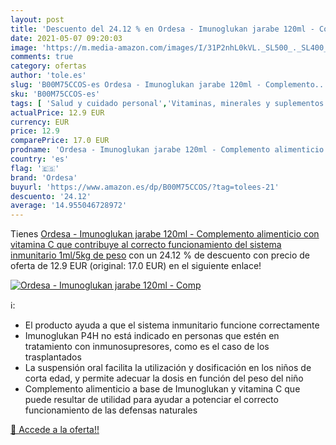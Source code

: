 ```yaml
---
layout: post
title: 'Descuento del 24.12 % en Ordesa - Imunoglukan jarabe 120ml - Comp'
date: 2021-05-07 09:20:03
image: 'https://m.media-amazon.com/images/I/31P2nhL0kVL._SL500_._SL400_.jpg'
comments: true
category: ofertas
author: 'tole.es'
slug: 'B00M75CCOS-es Ordesa - Imunoglukan jarabe 120ml - Complemento...'
sku: 'B00M75CCOS-es'
tags: [ 'Salud y cuidado personal','Vitaminas, minerales y suplementos en medicamentos, remedios y suplementos dietéticos','alimenticio','complemento','ordesa', ]
actualPrice: 12.9 EUR
currency: EUR
price: 12.9
comparePrice: 17.0 EUR
prodname: 'Ordesa - Imunoglukan jarabe 120ml - Complemento alimenticio  con vitamina C que contribuye al correcto funcionamiento del sistema inmunitario 1ml/5kg de peso'
country: 'es'
flag: '🇪🇸'
brand: 'Ordesa'
buyurl: 'https://www.amazon.es/dp/B00M75CCOS/?tag=tolees-21'
descuento: '24.12'
average: '14.955046728972'
---
```


Tienes [Ordesa - Imunoglukan jarabe 120ml - Complemento alimenticio  con vitamina C que contribuye al correcto funcionamiento del sistema inmunitario 1ml/5kg de peso](https://www.amazon.es/dp/B00M75CCOS/?tag=tolees-21) con un 24.12 % de descuento con precio de oferta de 12.9 EUR (original: 17.0 EUR) en el siguiente enlace!

[![Ordesa - Imunoglukan jarabe 120ml - Comp](https://m.media-amazon.com/images/I/31P2nhL0kVL._SL500_._SL400_.jpg)](https://www.amazon.es/dp/B00M75CCOS/?tag=tolees-21)

ℹ️:

- El producto ayuda a que el sistema inmunitario funcione correctamente
- Imunoglukan P4H no está indicado en personas que estén en tratamiento con inmunosupresores, como es el caso de los trasplantados
- La suspensión oral facilita la utilización y dosificación en los niños de corta edad, y permite adecuar la dosis en función del peso del niño
- Complemento alimenticio a base de Imunoglukan y vitamina C que puede resultar de utilidad para ayudar a potenciar el correcto funcionamiento de las defensas naturales

[🛒 Accede a la oferta!!](https://www.amazon.es/dp/B00M75CCOS/?tag=tolees-21)
